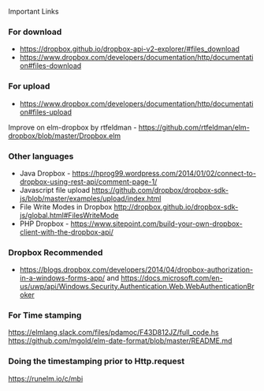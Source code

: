 Important Links 

### For download 
- https://dropbox.github.io/dropbox-api-v2-explorer/#files_download
- https://www.dropbox.com/developers/documentation/http/documentation#files-download

### For upload 

- https://www.dropbox.com/developers/documentation/http/documentation#files-upload

Improve on elm-dropbox by rtfeldman - https://github.com/rtfeldman/elm-dropbox/blob/master/Dropbox.elm

### Other languages 
 
- Java Dropbox - https://hprog99.wordpress.com/2014/01/02/connect-to-dropbox-using-rest-api/comment-page-1/
- Javascript file upload https://github.com/dropbox/dropbox-sdk-js/blob/master/examples/upload/index.html
- File Write Modes in Dropbox http://dropbox.github.io/dropbox-sdk-js/global.html#FilesWriteMode
- PHP Dropbox - https://www.sitepoint.com/build-your-own-dropbox-client-with-the-dropbox-api/

### Dropbox Recommended 

- https://blogs.dropbox.com/developers/2014/04/dropbox-authorization-in-a-windows-forms-app/ and https://docs.microsoft.com/en-us/uwp/api/Windows.Security.Authentication.Web.WebAuthenticationBroker

### For Time stamping 
https://elmlang.slack.com/files/pdamoc/F43D812JZ/full_code.hs
https://github.com/mgold/elm-date-format/blob/master/README.md

### Doing the timestamping prior to Http.request

https://runelm.io/c/mbi 
